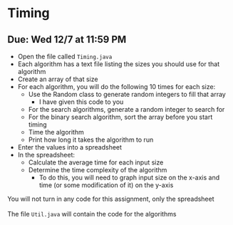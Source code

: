 # Timing

## Due: Wed 12/7 at 11:59 PM

- Open the file called `Timing.java`
- Each algorithm has a text file listing the sizes you should use for that algorithm
- Create an array of that size
- For each algorithm, you will do the following 10 times for each size:
  - Use the Random class to generate random integers to fill that array
    - I have given this code to you
  - For the search algorithms, generate a random integer to search for
  - For the binary search algorithm, sort the array before you start timing
  - Time the algorithm
  - Print how long it takes the algorithm to run
- Enter the values into a spreadsheet
- In the spreadsheet:
  - Calculate the average time for each input size
  - Determine the time complexity of the algorithm
    - To do this, you will need to graph input size on the x-axis and time (or some modification of it) on the y-axis

You will not turn in any code for this assignment, only the spreadsheet\
\
The file `Util.java` will contain the code for the algorithms
